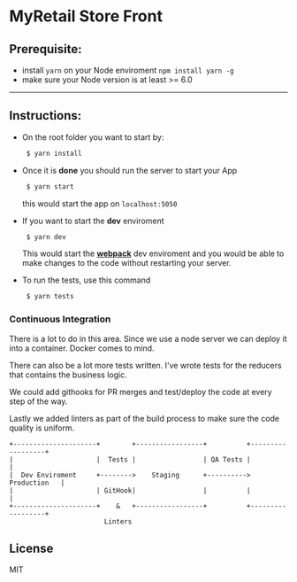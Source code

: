 # MyRetail Store Front

## Prerequisite:
 - install `yarn` on your Node enviroment
    `npm install yarn -g`
 - make sure your Node version is at least >= 6.0

---

## Instructions:

* On the root folder you want to start by:
  ```sh
   $ yarn install
  ```
* Once it is __done__ you should run the server to start your App
  ```sh
   $ yarn start
  ```
  this would start the app on `localhost:5050`

* If you want to start the __dev__ enviroment
  ```sh
   $ yarn dev
  ```
  This would start the __[webpack](https://webpack.github.io/)__ dev enviroment and you would be able to make changes to the code without restarting your server.

* To run the tests, use this command

  ```sh
   $ yarn tests
  ```

### Continuous Integration

There is a lot to do in this area. Since we use a node server we can deploy it into a container. Docker comes to mind.

There can also be a lot more tests written. I've wrote tests for the reducers that contains the business logic.

We could add githooks for PR merges and test/deploy the code at every step of the way.

Lastly we added linters as part of the build process to make sure the code quality is uniform.

  ```
  +---------------------+        +-----------------+          +------------------+
  |                     |  Tests |                 | QA Tests |                  |
  |  Dev Enviroment     +-------->    Staging      +---------->     Production   |
  |                     | GitHook|                 |          |                  |
  +---------------------+    &   +-----------------+          +------------------+
                          Linters
  ```

## License

MIT
